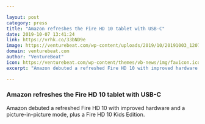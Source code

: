 ```yaml
---

layout: post
category: press
title: "Amazon refreshes the Fire HD 10 tablet with USB-C"
date: 2019-10-07 13:41:24
link: https://vrhk.co/33bND9e
image: https://venturebeat.com/wp-content/uploads/2019/10/20191003_120710-e1570214593548.jpg?w=1200&strip=all
domain: venturebeat.com
author: "VentureBeat"
icon: https://venturebeat.com/wp-content/themes/vb-news/img/favicon.ico
excerpt: "Amazon debuted a refreshed Fire HD 10 with improved hardware and a picture-in-picture mode, plus a Fire HD 10 Kids Edition."

---
```


### Amazon refreshes the Fire HD 10 tablet with USB-C

Amazon debuted a refreshed Fire HD 10 with improved hardware and a picture-in-picture mode, plus a Fire HD 10 Kids Edition.
